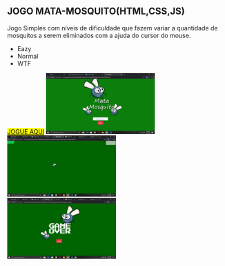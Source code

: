 <h2>JOGO MATA-MOSQUITO(HTML,CSS,JS)</h2>

<p>Jogo Simples com níveis de dificuldade que fazem variar a quantidade de mosquitos a serem eliminados com a ajuda do cursor do mouse.</p>

<ul>
   <li>Eazy</li>
   <li>Normal</li>
   <li>WTF</li>
</ul>

  <p><mark><a href="https://jezil2210.github.io/mata-mosquito/" style="color:inherit;">JOGUE AQUI</a></mark></>

   <img src="assets/images/initial.png" width="50%" height="50%"/>
   <img src="assets/images/gameM.png" width="50%" height="50%"/>
   <img src="assets/images/over.png" width="50%" height="50%"/>
